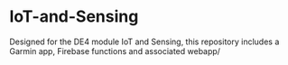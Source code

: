 # IoT-and-Sensing
Designed for the DE4 module IoT and Sensing, this repository includes a Garmin app, Firebase functions and associated webapp/
